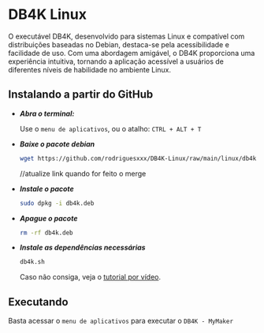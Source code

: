 # DB4K Linux

O executável DB4K, desenvolvido para sistemas Linux e compatível com distribuições baseadas no Debian, destaca-se pela acessibilidade e facilidade de uso. Com uma abordagem amigável, o DB4K proporciona uma experiência intuitiva, tornando a aplicação acessível a usuários de diferentes níveis de habilidade no ambiente Linux.

## Instalando a partir do GitHub

-   **_Abra o terminal:_**

    Use o `menu de aplicativos`, ou o atalho: `CTRL + ALT + T`

-   **_Baixe o pacote debian_**

    ```bash
    wget https://github.com/rodriguesxxx/DB4K-Linux/raw/main/linux/db4k.deb
    ```

    //atualize link quando for feito o merge

-   **_Instale o pacote_**
    ```bash
    sudo dpkg -i db4k.deb
    ```
-   **_Apague o pacote_**
    ```bash
    rm -rf db4k.deb
    ```
-   **_Instale as dependências necessárias_**
    ```bash
    db4k.sh
    ```
    Caso não consiga, veja o <a href="tutorias/install-to-github.mp4">tutorial por vídeo</a>.

## Executando

Basta acessar o `menu de aplicativos` para executar o `DB4K - MyMaker`
